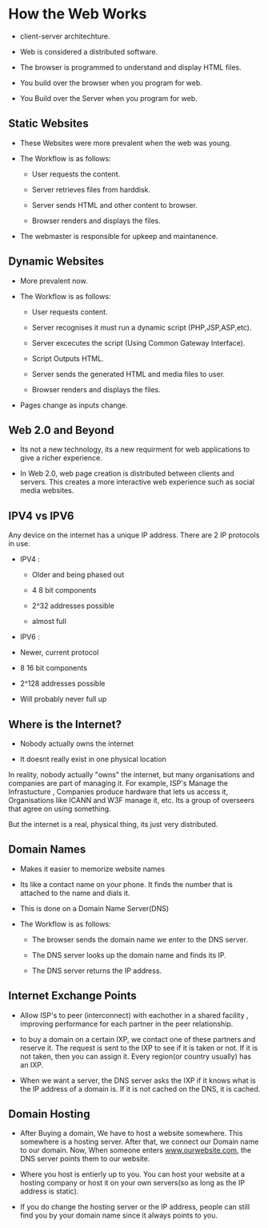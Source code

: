# How the Web Works

- client-server architechture.

- Web is considered a distributed software.

- The browser is programmed to understand and display HTML files.

- You build over the browser when you program for web.

- You Build over the Server when you program for web.

## Static Websites

- These Websites were more prevalent when the web was young.

- The Workflow is as follows:

  - User requests the content.

  - Server retrieves files from harddisk.

  - Server sends HTML and other content to browser.

  - Browser renders and displays the files.

- The webmaster is responsible for upkeep and maintanence.

## Dynamic Websites 

- More prevalent now.

- The Workflow is as follows:
  
  - User requests content.
  
  - Server recognises it must run a dynamic script (PHP,JSP,ASP,etc).

  - Server excecutes the script (Using Common Gateway Interface).

  - Script Outputs HTML.

  - Server sends the generated HTML and media files to user.

  - Browser renders and displays the files.  

- Pages change as inputs change.

## Web 2.0 and Beyond

- Its not a new technology, its a new requirment for web applications to 
give a richer experience. 

- In Web 2.0, web page creation is distributed between clients and servers. This
creates a more interactive web experience such as social media websites.

## IPV4 vs IPV6
Any device on the internet has a unique IP address. There are 2 
IP protocols in use. 

- IPV4 :

  - Older and being phased out

  - 4 8 bit components

  - 2^32 addresses possible

  - almost full

- IPV6 :

 - Newer, current protocol

 - 8 16 bit components

 - 2^128 addresses possible

 - Will probably never full up

## Where is the Internet?

- Nobody actually owns the internet

- It doesnt really exist in one physical location

In reality, nobody actually "owns" the internet, but many organisations 
and companies are part of managing it. For example, ISP's Manage the
Infrastucture , Companies produce hardware that lets us access it, Organisations
like ICANN and W3F manage it, etc. Its a group of overseers that agree on 
using something. 

But the internet is a real, physical thing, its just very distributed. 

## Domain Names

- Makes it easier to memorize website names

- Its like a contact name on your phone. It finds the number that is attached
to the name and dials it. 

- This is done on a Domain Name Server(DNS)

- The Workflow is as follows:
  
  - The browser sends the domain name we enter to the DNS server.

  - The DNS server looks up the domain name and finds its IP.

  - The DNS server returns the IP address.

## Internet Exchange Points

- Allow ISP's to peer (interconnect) with eachother in a shared facility ,
improving performance for each partner in the peer relationship.

- to buy a domain on a certain IXP, we contact one of these partners
and reserve it. The request is sent to the IXP to see if it is taken or not.
If it is not taken, then you can assign it. Every region(or country usually) 
has an IXP.

- When we want a server, the DNS server asks the IXP if it knows what is the 
IP address of a domain is. If it is not cached on the DNS, it is cached.
  
## Domain Hosting 

- After Buying a domain, We have to host a website somewhere. This somewhere
is a hosting server. After that, we connect our Domain name to our domain. 
Now, When someone enters www.ourwebsite.com, the DNS server points them 
to our website.

- Where you host is entierly up to you. You can host your website at a hosting
company or host it on your own servers(so as long as the IP address is static).

- If you do change the hosting server or the IP address, people can still
find you by your domain name since it always points to you.

